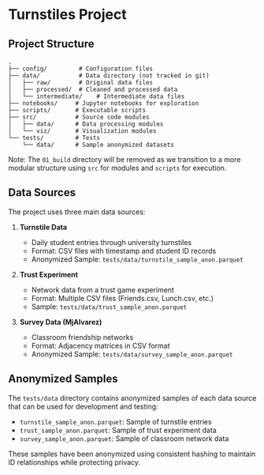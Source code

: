 # Turnstiles Project


## Project Structure

```
.
├── config/         # Configuration files
├── data/           # Data directory (not tracked in git)
│   ├── raw/        # Original data files
│   ├── processed/  # Cleaned and processed data
│   └── intermediate/    # Intermediate data files
├── notebooks/     # Jupyter notebooks for exploration
├── scripts/       # Executable scripts
├── src/           # Source code modules
│   ├── data/      # Data processing modules
│   └── viz/       # Visualization modules
└── tests/         # Tests
    └── data/      # Sample anonymized datasets
```

Note: The `01_build` directory will be removed as we transition to a more modular structure using `src` for modules and `scripts` for execution.

## Data Sources

The project uses three main data sources:

1. **Turnstile Data**
   - Daily student entries through university turnstiles
   - Format: CSV files with timestamp and student ID records
   - Anonymized Sample: `tests/data/turnstile_sample_anon.parquet`

2. **Trust Experiment**
   - Network data from a trust game experiment
   - Format: Multiple CSV files (Friends.csv, Lunch.csv, etc.)
   - Sample: `tests/data/trust_sample_anon.parquet`

3. **Survey Data (MjAlvarez)**
   - Classroom friendship networks
   - Format: Adjacency matrices in CSV format
   - Anonymized Sample: `tests/data/survey_sample_anon.parquet`

## Anonymized Samples

The `tests/data` directory contains anonymized samples of each data source that can be used for development and testing:

- `turnstile_sample_anon.parquet`: Sample of turnstile entries
- `trust_sample_anon.parquet`: Sample of trust experiment data
- `survey_sample_anon.parquet`: Sample of classroom network data

These samples have been anonymized using consistent hashing to maintain ID relationships while protecting privacy.

